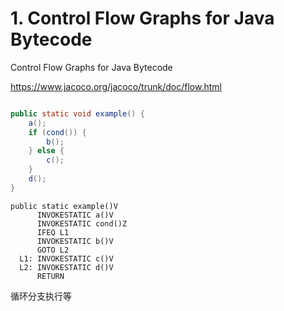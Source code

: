 



# 1. Control Flow Graphs for Java Bytecode




Control Flow Graphs for Java Bytecode


https://www.jacoco.org/jacoco/trunk/doc/flow.html


```java

public static void example() {
    a();
    if (cond()) {
        b();
    } else {
        c();
    }
    d();
}
```


```class
public static example()V
      INVOKESTATIC a()V
      INVOKESTATIC cond()Z
      IFEQ L1
      INVOKESTATIC b()V
      GOTO L2
  L1: INVOKESTATIC c()V
  L2: INVOKESTATIC d()V
      RETURN
```



循环分支执行等



























































